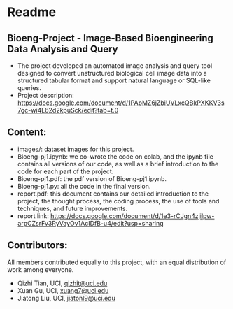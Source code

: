 # Readme

## Bioeng-Project - Image-Based Bioengineering Data Analysis and Query
- The project developed an automated image analysis and query tool designed to convert unstructured biological cell image data into a structured tabular format and support natural language or SQL-like queries.
- Project description: https://docs.google.com/document/d/1PApMZ6jZbiUVLxcQBkPXKKV3s7gc-wi4L62d2kpuSck/edit?tab=t.0

## Content:
- images/: dataset images for this project.
- Bioeng-pj1.ipynb: we co-wrote the code on colab, and the ipynb file contains all versions of our code, as well as a brief introduction to the code for each part of the project.
- Bioeng-pj1.pdf: the pdf version of Bioeng-pj1.ipynb.
- Bioeng-pj1.py: all the code in the final version.
- report.pdf: this document contains our detailed introduction to the project, the thought process, the coding process, the use of tools and techniques, and future improvements.
- report link: https://docs.google.com/document/d/1e3-rCJgn4zjilpw-arpCZsrFv3RyVayOv1AcIDfB-u4/edit?usp=sharing

## Contributors:
All members contributed equally to this project, with an equal distribution of work among everyone.
- Qizhi Tian, UCI, qizhit@uci.edu
- Xuan Gu, UCI, xuang7@uci.edu
- Jiatong Liu, UCI, jiatonl9@uci.edu
